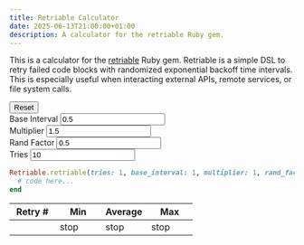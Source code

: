```yaml
---
title: Retriable Calculator
date: 2025-06-13T21:00:00+01:00
description: A calculator for the retriable Ruby gem.
---
```


This is a calculator for the [retriable](https://github.com/kamui/retriable) Ruby gem. Retriable is a simple DSL to
retry failed code blocks with randomized exponential backoff time intervals. This is especially useful when interacting
external APIs, remote services, or file system calls.

<!--more-->

<div x-data="{ baseInterval: 0.5, multiplier: 1.5, randFactor: 0.5, tries: 10 }">
  <div class="row justify-content-center">
    <div class="col-xxl-7 col-xl-8 col-lg-10 mb-3">
      <div class="card">
        <div class="card-body">
          <form>
            <input type="reset" class="btn btn-primary float-end">
            <div class="input-group mb-3">
              <label class="input-group-text" style="width: 8em;">Base Interval</label>
              <input class="form-control" name="baseInterval" type="number" min="0" step="0.25" value="0.5" x-model="baseInterval">
            </div>
            <div class="input-group mb-3">
              <label class="input-group-text" style="width: 8em;">Multiplier</label>
              <input class="form-control" name="baseInterval" type="number" min="0" step="0.25" value="1.5" x-model="multiplier">
            </div>
            <div class="input-group mb-3">
              <label class="input-group-text" style="width: 8em;">Rand Factor</label>
              <input class="form-control" name="baseInterval" type="number" min="0" step="0.25" value="0.5" x-model="randFactor">
            </div>
            <div class="input-group mb-3">
              <label class="input-group-text" style="width: 8em;">Tries</label>
              <input class="form-control" name="baseInterval" type="number" min="1" value="10" x-model="tries">
            </div>
          </form>
<div id="code">

```ruby
Retriable.retriable(tries: 1, base_interval: 1, multiplier: 1, rand_factor: 1) do
  # code here...
end
```

</div>
          <div class="row justify-content-center">
            <div class="col-md-9">
              <table class="table table-sm table-striped text-end">
                <thead>
                  <tr>
                    <th style="width: 25%">Retry #</th>
                    <th style="width: 25%">Min</th>
                    <th style="width: 25%">Average</th>
                    <th style="width: 25%">Max</th>
                  </tr>
                </thead>
                <tbody class="font-monospace">
                  <template x-for="i in parseInt(tries) - 1" :key="i">
                    <tr>
                      <td x-text="i"></td>
                      <td x-text="(parseFloat(baseInterval) * Math.pow(parseFloat(multiplier), i-1) * (1 - parseFloat(randFactor))).toFixed(3)"></td>
                      <td x-text="(parseFloat(baseInterval) * Math.pow(parseFloat(multiplier), i-1)).toFixed(3)"></td>
                      <td x-text="(parseFloat(baseInterval) * Math.pow(parseFloat(multiplier), i-1) * (1 + parseFloat(randFactor))).toFixed(3)"></td>
                    </tr>
                  </template>
                  <tr>
                    <td x-text="tries"></td>
                    <td>stop</td>
                    <td>stop</td>
                    <td>stop</td>
                  </tr>
                </tbody>
              </table>
            </div>
          </div>
        </div>
      </div>
    </div>
  </div>
</div>

<script defer src="https://cdn.jsdelivr.net/npm/alpinejs@3.x.x/dist/cdn.min.js"></script>
<script>
  const args = document.querySelectorAll("#code .mi");
  if (args.length >= 4) {
    args[0].setAttribute("x-text", "tries");
    args[1].setAttribute("x-text", "baseInterval");
    args[2].setAttribute("x-text", "multiplier");
    args[3].setAttribute("x-text", "randFactor");
  }
</script>
